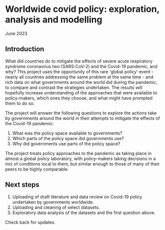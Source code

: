 Worldwide covid policy: exploration, analysis and modelling
==============================

June 2023

Introduction
------------ 
What did countries do to mitigate the effects of severe acute respiratory syndrome coronavirus two (SARS‑CoV‑2) and the Covid-19 pandemic, and why? This project uses the opportunity of this rare 'global policy' event - nearly all countries addressing the same problem at the same time - and rich data on what governments around the world did during the pandemic, to compare and contrast the strategies undertaken. The results will hopefully increase understanding of the approaches that were available to policy-makers, which ones they choose, and what might have prompted them to do so.   

The project will answer the following questions to explore the actions take by governments around the world in their attempts to mitigate the effects of the Covid-19 pandemic:

1) What was the policy space available to governments?
2) Which parts of the policy space did governments use? 
3) Why did governments use parts of the policy space?   

The project treats policy approaches to the pandemic as taking place in almost a global policy laboratory, with policy-makers taking decisions in a mix of conditions local to them, but similar enough to those of many of their peers to be highly comparable. 

Next steps
------------

1) Uploading of draft literature and data review on Covid-19 policy undertaken by governments worldwide.   
2) Uploading and cleaning of select datasets. 
3) Exploratory data analysis of the datasets and the first question above. 

Check back for updates. 

